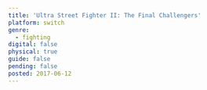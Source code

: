 ```yaml
---
title: 'Ultra Street Fighter II: The Final Challengers'
platform: switch
genre:
  - fighting
digital: false
physical: true
guide: false
pending: false
posted: 2017-06-12
---
```

